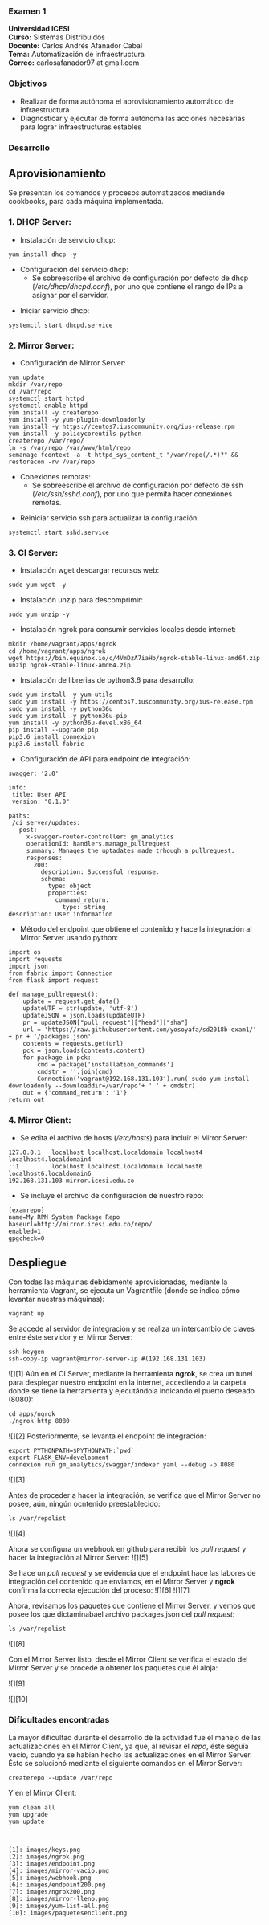 ### Examen 1
**Universidad ICESI**  
**Curso:** Sistemas Distribuidos  
**Docente:** Carlos Andrés Afanador Cabal   
**Tema:** Automatización de infraestructura  
**Correo:** carlosafanador97 at gmail.com

### Objetivos
* Realizar de forma autónoma el aprovisionamiento automático de infraestructura
* Diagnosticar y ejecutar de forma autónoma las acciones necesarias para lograr infraestructuras estables

### Desarrollo

## Aprovisionamiento  
Se presentan los comandos y procesos automatizados mediande cookbooks, para cada máquina implementada.
### 1. DHCP Server:
- Instalación de servicio dhcp:
```
yum install dhcp -y
```
- Configuración del servicio dhcp:
  * Se sobreescribe el archivo de configuración por defecto de dhcp (*/etc/dhcp/dhcpd.conf*), por uno que contiene el rango de IPs a asignar por el servidor.  
 * Iniciar servicio dhcp:  
```
systemctl start dhcpd.service
```

### 2. Mirror Server:  
- Configuración de Mirror Server:
```
yum update
mkdir /var/repo
cd /var/repo
systemctl start httpd
systemctl enable httpd
yum install -y createrepo
yum install -y yum-plugin-downloadonly
yum install -y https://centos7.iuscommunity.org/ius-release.rpm
yum install -y policycoreutils-python
createrepo /var/repo/
ln -s /var/repo /var/www/html/repo
semanage fcontext -a -t httpd_sys_content_t "/var/repo(/.*)?" && restorecon -rv /var/repo
```
- Conexiones remotas:
  * Se sobreescribe el archivo de configuración por defecto de ssh (*/etc/ssh/sshd.conf*), por uno que permita hacer conexiones remotas.  
 * Reiniciar servicio ssh para actualizar la configuración:  
```
systemctl start sshd.service
```
### 3. CI Server:
- Instalación wget descargar recursos web:
```
sudo yum wget -y
```
- Instalación unzip para descomprimir:
```
sudo yum unzip -y
```
- Instalación ngrok para consumir servicios locales desde internet:
```
mkdir /home/vagrant/apps/ngrok
cd /home/vagrant/apps/ngrok
wget https://bin.equinox.io/c/4VmDzA7iaHb/ngrok-stable-linux-amd64.zip
unzip ngrok-stable-linux-amd64.zip
```
- Instalación de librerias de python3.6 para desarrollo:
```
sudo yum install -y yum-utils
sudo yum install -y https://centos7.iuscommunity.org/ius-release.rpm
sudo yum install -y python36u
sudo yum install -y python36u-pip
yum install -y python36u-devel.x86_64
pip install --upgrade pip
pip3.6 install connexion
pip3.6 install fabric
```
- Configuración de API para endpoint de integración:
 ```
swagger: '2.0'

info:
  title: User API
  version: "0.1.0"

paths:
  /ci_server/updates:
    post:
      x-swagger-router-controller: gm_analytics
      operationId: handlers.manage_pullrequest
      summary: Manages the uptadates made trhough a pullrequest.
      responses:
        200:
          description: Successful response.
          schema:
            type: object
            properties:
              command_return:
                type: string
description: User information
```
  * Método del endpoint que obtiene el contenido y hace la integración al Mirror Server usando python:
```
import os
import requests
import json
from fabric import Connection
from flask import request

def manage_pullrequest():
    update = request.get_data()
    updateUTF = str(update, 'utf-8')
    updateJSON = json.loads(updateUTF)
    pr = updateJSON["pull_request"]["head"]["sha"]
    url = 'https://raw.githubusercontent.com/yosoyafa/sd2018b-exam1/' + pr + '/packages.json'
    contents = requests.get(url)
    pck = json.loads(contents.content)
    for package in pck:
        cmd = package['installation_commands']
        cmdstr = ''.join(cmd)
        Connection('vagrant@192.168.131.103').run('sudo yum install --downloadonly --downloaddir=/var/repo'+ ' ' + cmdstr)
    out = {'command_return': '1'}
return out
```
### 4. Mirror Client:
- Se edita el archivo de hosts (*/etc/hosts*) para incluir el Mirror Server:
```
127.0.0.1   localhost localhost.localdomain localhost4 localhost4.localdomain4
::1         localhost localhost.localdomain localhost6 localhost6.localdomain6
192.168.131.103 mirror.icesi.edu.co
```
- Se incluye el archivo de configuración de nuestro repo:
```
[examrepo]
name=My RPM System Package Repo
baseurl=http://mirror.icesi.edu.co/repo/
enabled=1
gpgcheck=0
```
## Despliegue

Con todas las máquinas debidamente aprovisionadas, mediante la herramienta Vagrant, se ejecuta un Vagrantfile (donde se indica cómo levantar nuestras máquinas):
```
vagrant up
```
Se accede al servidor de integración y se realiza un intercambio de claves entre éste servidor y el Mirror Server:
```
ssh-keygen
ssh-copy-ip vagrant@mirror-server-ip #(192.168.131.103)
```
![][1]
Aún en el CI Server, mediante la herramienta **ngrok**, se crea un tunel para desplegar nuestro endpoint en la internet, accediendo a la carpeta donde se tiene la herramienta y ejecutándola indicando el puerto deseado (8080):  
```
cd apps/ngrok
./ngrok http 8080
```
![][2]
Posteriormente, se levanta el endpoint de integración:
```
export PYTHONPATH=$PYTHONPATH:`pwd`
export FLASK_ENV=development
connexion run gm_analytics/swagger/indexer.yaml --debug -p 8080
```
![][3]

Antes de proceder a hacer la integración, se verifica que el Mirror Server no posee, aún, ningún ocntenido preestablecido:
```
ls /var/repolist
```
![][4]

Ahora se configura un webhook en github para recibir los *pull request* y hacer la integración al Mirror Server:
![][5]

Se hace un *pull request* y se evidencia que el endpoint hace las labores de integración del contenido que enviamos, en el Mirror Server y **ngrok** confirma la correcta ejecución del proceso:
![][6]
![][7]

Ahora, revisamos los paquetes que contiene el Mirror Server, y vemos que posee los que dictaminabael archivo packages.json del *pull request*:
```
ls /var/repolist
```
![][8]

Con el Mirror Server listo, desde el Mirror Client se verifica el estado del Mirror Server y se procede a obtener los paquetes que él aloja:


![][9]
  
![][10]

### Dificultades encontradas
La mayor dificultad durante el desarrollo de la actividad fue el manejo de las actualizaciones en el Mirror Client, ya que, al revisar el *repo*, éste seguía vacío, cuando ya se habían hecho las actualizaciones en el Mirror Server. Ésto se solucionó mediante el siguiente comandos en el Mirror Server:
```
createrepo --update /var/repo
```
Y en el Mirror Client:
```
yum clean all
yum upgrade
yum update



[1]: images/keys.png
[2]: images/ngrok.png
[3]: images/endpoint.png
[4]: images/mirror-vacio.png
[5]: images/webhook.png
[6]: images/endpoint200.png
[7]: images/ngrok200.png
[8]: images/mirror-lleno.png
[9]: images/yum-list-all.png
[10]: images/paquetesenclient.png





